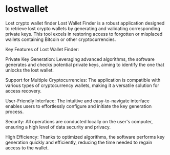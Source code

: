 # lostwallet
Lost crypto wallet finder
Lost Wallet Finder is a robust application designed to retrieve lost crypto wallets by generating and validating corresponding private keys. This tool excels in restoring access to forgotten or misplaced wallets containing Bitcoin or other cryptocurrencies.

Key Features of Lost Wallet Finder:

Private Key Generation: Leveraging advanced algorithms, the software generates and checks potential private keys, aiming to identify the one that unlocks the lost wallet.

Support for Multiple Cryptocurrencies: The application is compatible with various types of cryptocurrency wallets, making it a versatile solution for access recovery.

User-Friendly Interface: The intuitive and easy-to-navigate interface enables users to effortlessly configure and initiate the key generation process.

Security: All operations are conducted locally on the user's computer, ensuring a high level of data security and privacy.

High Efficiency: Thanks to optimized algorithms, the software performs key generation quickly and efficiently, reducing the time needed to regain access to the wallet.
